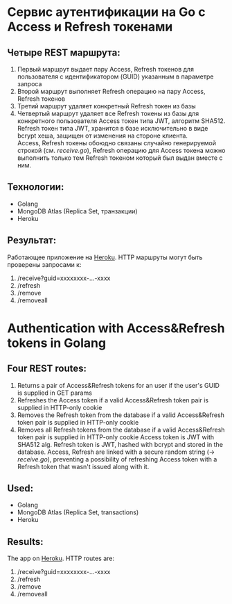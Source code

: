 # Сервис аутентификации на Go с Access и Refresh токенами
## Четыре REST маршрута:
1. Первый маршрут выдает пару Access, Refresh токенов для пользователя с идентификатором (GUID) указанным в параметре запроса
2. Второй маршрут выполняет Refresh операцию на пару Access, Refresh токенов
3. Третий маршрут удаляет конкретный Refresh токен из базы
4. Четвертый маршрут удаляет все Refresh токены из базы для конкретного пользователя
Access токен типа JWT, алгоритм SHA512.
Refresh токен типа JWT, хранится в базе исключительно в виде bcrypt хеша, защищен от изменения на стороне клиента.  
Access, Refresh токены обоюдно связаны случайно генерируемой строкой (см. *receive.go*), Refresh операцию для Access токена
можно выполнить только тем Refresh токеном который был выдан вместе с ним.
## Технологии: 
- Golang  
- MongoDB Atlas (Replica Set, транзакции)
- Heroku
## Результат:
Работающее приложение на [Heroku](https://az-go-auth.herokuapp.com).
HTTP маршруты могут быть проверены запросами к:
1. /receive?guid=xxxxxxxx-...-xxxx
2. /refresh
3. /remove
4. /removeall
# Authentication with Access&Refresh tokens in Golang
## Four REST routes:
1. Returns a pair of Access&Refresh tokens for an user if the user's GUID is supplied in GET params
2. Refreshes the Access token if a valid Access&Refresh token pair is supplied in HTTP-only cookie
3. Removes the Refresh token from the database if a valid Access&Refresh token pair is supplied in HTTP-only cookie
4. Removes all Refresh tokens from the database if a valid Access&Refresh token pair is supplied in HTTP-only cookie
Access token is JWT with SHA512 alg.
Refresh token is JWT, hashed with bcrypt and stored in the database.
Access, Refresh are linked with a secure random string (-> *receive.go*), preventing a possibility of refreshing Access token with a Refresh token that wasn't issued along with it.
## Used: 
- Golang  
- MongoDB Atlas (Replica Set, transactions)
- Heroku
## Results:
The app on [Heroku](https://az-go-auth.herokuapp.com/).
HTTP routes are:
1. /receive?guid=xxxxxxxx-...-xxxx
2. /refresh
3. /remove
4. /removeall
